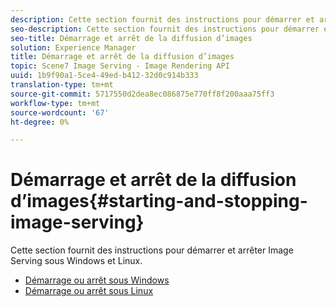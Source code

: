 ```yaml
---
description: Cette section fournit des instructions pour démarrer et arrêter Image Serving sous Windows et Linux.
seo-description: Cette section fournit des instructions pour démarrer et arrêter Image Serving sous Windows et Linux.
seo-title: Démarrage et arrêt de la diffusion d’images
solution: Experience Manager
title: Démarrage et arrêt de la diffusion d’images
topic: Scene7 Image Serving - Image Rendering API
uuid: 1b9f90a1-5ce4-49ed-b412-32d0c914b333
translation-type: tm+mt
source-git-commit: 5717550d2dea8ec086875e770ff8f200aaa75ff3
workflow-type: tm+mt
source-wordcount: '67'
ht-degree: 0%

---
```



# Démarrage et arrêt de la diffusion d’images{#starting-and-stopping-image-serving}

Cette section fournit des instructions pour démarrer et arrêter Image Serving sous Windows et Linux.

* [Démarrage ou arrêt sous Windows](t-startstop-windows.md)
* [Démarrage ou arrêt sous Linux](t-startstop-linux.md)
